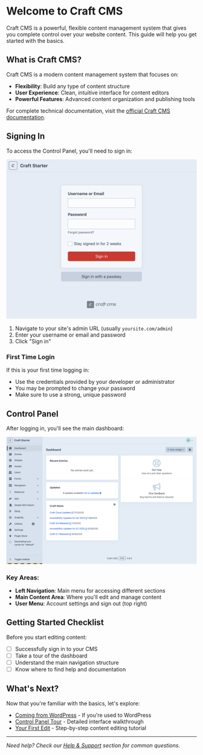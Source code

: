 # Welcome to Craft CMS

Craft CMS is a powerful, flexible content management system that gives you complete control over your website content. This guide will help you get started with the basics.

## What is Craft CMS?

Craft CMS is a modern content management system that focuses on:
- **Flexibility**: Build any type of content structure
- **User Experience**: Clean, intuitive interface for content editors
- **Powerful Features**: Advanced content organization and publishing tools

For complete technical documentation, visit the [official Craft CMS documentation](https://craftcms.com/docs/5.x/system/control-panel.html).

## Signing In

To access the Control Panel, you'll need to sign in:

![Login screen showing username/password fields](./screenshots/001.png)

1. Navigate to your site's admin URL (usually `yoursite.com/admin`)
2. Enter your username or email and password
3. Click "Sign in"

### First Time Login

If this is your first time logging in:
- Use the credentials provided by your developer or administrator
- You may be prompted to change your password
- Make sure to use a strong, unique password

## Control Panel

After logging in, you'll see the main dashboard:

![Control Panel overview with main navigation and content areas](./screenshots/002.png)

### Key Areas:
- **Left Navigation**: Main menu for accessing different sections
- **Main Content Area**: Where you'll edit and manage content
- **User Menu**: Account settings and sign out (top right)

## Getting Started Checklist

Before you start editing content:
- [ ] Successfully sign in to your CMS
- [ ] Take a tour of the dashboard
- [ ] Understand the main navigation structure
- [ ] Know where to find help and documentation

## What's Next?

Now that you're familiar with the basics, let's explore:
- [Coming from WordPress](coming-from-wordpress.md) - If you're used to WordPress
- [Control Panel Tour](control-panel-tour.md) - Detailed interface walkthrough
- [Your First Edit](first-edit.md) - Step-by-step content editing tutorial

---

*Need help? Check our [Help & Support](/help/) section for common questions.*